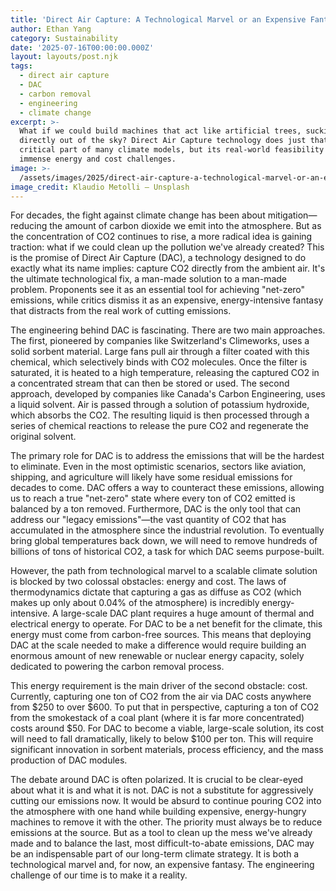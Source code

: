 ```yaml
---
title: 'Direct Air Capture: A Technological Marvel or an Expensive Fantasy?'
author: Ethan Yang
category: Sustainability
date: '2025-07-16T00:00:00.000Z'
layout: layouts/post.njk
tags:
  - direct air capture
  - DAC
  - carbon removal
  - engineering
  - climate change
excerpt: >-
  What if we could build machines that act like artificial trees, sucking CO2
  directly out of the sky? Direct Air Capture technology does just that. It's a
  critical part of many climate models, but its real-world feasibility faces
  immense energy and cost challenges.
image: >-
  /assets/images/2025/direct-air-capture-a-technological-marvel-or-an-expensive-fantasy.jpg
image_credit: Klaudio Metolli — Unsplash
---
```


For decades, the fight against climate change has been about mitigation—reducing the amount of carbon dioxide we emit into the atmosphere. But as the concentration of CO2 continues to rise, a more radical idea is gaining traction: what if we could clean up the pollution we've already created? This is the promise of Direct Air Capture (DAC), a technology designed to do exactly what its name implies: capture CO2 directly from the ambient air. It's the ultimate technological fix, a man-made solution to a man-made problem. Proponents see it as an essential tool for achieving "net-zero" emissions, while critics dismiss it as an expensive, energy-intensive fantasy that distracts from the real work of cutting emissions.

The engineering behind DAC is fascinating. There are two main approaches. The first, pioneered by companies like Switzerland's Climeworks, uses a solid sorbent material. Large fans pull air through a filter coated with this chemical, which selectively binds with CO2 molecules. Once the filter is saturated, it is heated to a high temperature, releasing the captured CO2 in a concentrated stream that can then be stored or used. The second approach, developed by companies like Canada's Carbon Engineering, uses a liquid solvent. Air is passed through a solution of potassium hydroxide, which absorbs the CO2. The resulting liquid is then processed through a series of chemical reactions to release the pure CO2 and regenerate the original solvent.

The primary role for DAC is to address the emissions that will be the hardest to eliminate. Even in the most optimistic scenarios, sectors like aviation, shipping, and agriculture will likely have some residual emissions for decades to come. DAC offers a way to counteract these emissions, allowing us to reach a true "net-zero" state where every ton of CO2 emitted is balanced by a ton removed. Furthermore, DAC is the only tool that can address our "legacy emissions"—the vast quantity of CO2 that has accumulated in the atmosphere since the industrial revolution. To eventually bring global temperatures back down, we will need to remove hundreds of billions of tons of historical CO2, a task for which DAC seems purpose-built.

However, the path from technological marvel to a scalable climate solution is blocked by two colossal obstacles: energy and cost. The laws of thermodynamics dictate that capturing a gas as diffuse as CO2 (which makes up only about 0.04% of the atmosphere) is incredibly energy-intensive. A large-scale DAC plant requires a huge amount of thermal and electrical energy to operate. For DAC to be a net benefit for the climate, this energy must come from carbon-free sources. This means that deploying DAC at the scale needed to make a difference would require building an enormous amount of new renewable or nuclear energy capacity, solely dedicated to powering the carbon removal process.

This energy requirement is the main driver of the second obstacle: cost. Currently, capturing one ton of CO2 from the air via DAC costs anywhere from $250 to over $600. To put that in perspective, capturing a ton of CO2 from the smokestack of a coal plant (where it is far more concentrated) costs around $50. For DAC to become a viable, large-scale solution, its cost will need to fall dramatically, likely to below $100 per ton. This will require significant innovation in sorbent materials, process efficiency, and the mass production of DAC modules.

The debate around DAC is often polarized. It is crucial to be clear-eyed about what it is and what it is not. DAC is not a substitute for aggressively cutting our emissions now. It would be absurd to continue pouring CO2 into the atmosphere with one hand while building expensive, energy-hungry machines to remove it with the other. The priority must always be to reduce emissions at the source. But as a tool to clean up the mess we've already made and to balance the last, most difficult-to-abate emissions, DAC may be an indispensable part of our long-term climate strategy. It is both a technological marvel and, for now, an expensive fantasy. The engineering challenge of our time is to make it a reality.
